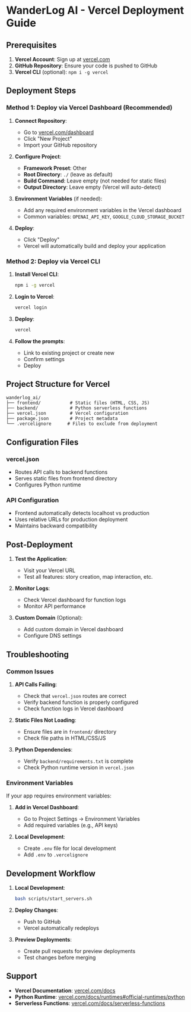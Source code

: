 # WanderLog AI - Vercel Deployment Guide

## Prerequisites

1. **Vercel Account**: Sign up at [vercel.com](https://vercel.com)
2. **GitHub Repository**: Ensure your code is pushed to GitHub
3. **Vercel CLI** (optional): `npm i -g vercel`

## Deployment Steps

### Method 1: Deploy via Vercel Dashboard (Recommended)

1. **Connect Repository**:
   - Go to [vercel.com/dashboard](https://vercel.com/dashboard)
   - Click "New Project"
   - Import your GitHub repository

2. **Configure Project**:
   - **Framework Preset**: Other
   - **Root Directory**: `./` (leave as default)
   - **Build Command**: Leave empty (not needed for static files)
   - **Output Directory**: Leave empty (Vercel will auto-detect)

3. **Environment Variables** (if needed):
   - Add any required environment variables in the Vercel dashboard
   - Common variables: `OPENAI_API_KEY`, `GOOGLE_CLOUD_STORAGE_BUCKET`

4. **Deploy**:
   - Click "Deploy"
   - Vercel will automatically build and deploy your application

### Method 2: Deploy via Vercel CLI

1. **Install Vercel CLI**:
   ```bash
   npm i -g vercel
   ```

2. **Login to Vercel**:
   ```bash
   vercel login
   ```

3. **Deploy**:
   ```bash
   vercel
   ```

4. **Follow the prompts**:
   - Link to existing project or create new
   - Confirm settings
   - Deploy

## Project Structure for Vercel

```
wanderlog_ai/
├── frontend/           # Static files (HTML, CSS, JS)
├── backend/            # Python serverless functions
├── vercel.json         # Vercel configuration
├── package.json        # Project metadata
└── .vercelignore      # Files to exclude from deployment
```

## Configuration Files

### vercel.json
- Routes API calls to backend functions
- Serves static files from frontend directory
- Configures Python runtime

### API Configuration
- Frontend automatically detects localhost vs production
- Uses relative URLs for production deployment
- Maintains backward compatibility

## Post-Deployment

1. **Test the Application**:
   - Visit your Vercel URL
   - Test all features: story creation, map interaction, etc.

2. **Monitor Logs**:
   - Check Vercel dashboard for function logs
   - Monitor API performance

3. **Custom Domain** (Optional):
   - Add custom domain in Vercel dashboard
   - Configure DNS settings

## Troubleshooting

### Common Issues

1. **API Calls Failing**:
   - Check that `vercel.json` routes are correct
   - Verify backend function is properly configured
   - Check function logs in Vercel dashboard

2. **Static Files Not Loading**:
   - Ensure files are in `frontend/` directory
   - Check file paths in HTML/CSS/JS

3. **Python Dependencies**:
   - Verify `backend/requirements.txt` is complete
   - Check Python runtime version in `vercel.json`

### Environment Variables

If your app requires environment variables:

1. **Add in Vercel Dashboard**:
   - Go to Project Settings → Environment Variables
   - Add required variables (e.g., API keys)

2. **Local Development**:
   - Create `.env` file for local development
   - Add `.env` to `.vercelignore`

## Development Workflow

1. **Local Development**:
   ```bash
   bash scripts/start_servers.sh
   ```

2. **Deploy Changes**:
   - Push to GitHub
   - Vercel automatically redeploys

3. **Preview Deployments**:
   - Create pull requests for preview deployments
   - Test changes before merging

## Support

- **Vercel Documentation**: [vercel.com/docs](https://vercel.com/docs)
- **Python Runtime**: [vercel.com/docs/runtimes#official-runtimes/python](https://vercel.com/docs/runtimes#official-runtimes/python)
- **Serverless Functions**: [vercel.com/docs/serverless-functions](https://vercel.com/docs/serverless-functions) 